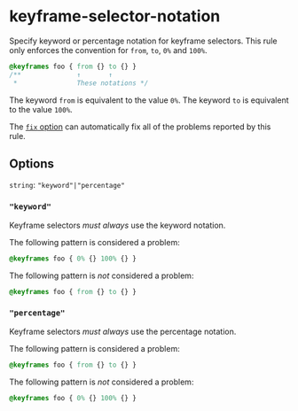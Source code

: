 # keyframe-selector-notation

Specify keyword or percentage notation for keyframe selectors. This rule only enforces the convention for `from`, `to`, `0%` and `100%`.

<!-- prettier-ignore -->
```css
@keyframes foo { from {} to {} }
/**              ↑       ↑
 *               These notations */
```

The keyword `from` is equivalent to the value `0%`. The keyword `to` is equivalent to the value `100%`.

The [`fix` option](../../../docs/user-guide/usage/options.md#fix) can automatically fix all of the problems reported by this rule.

## Options

`string`: `"keyword"|"percentage"`

### `"keyword"`

Keyframe selectors _must always_ use the keyword notation.

The following pattern is considered a problem:

<!-- prettier-ignore -->
```css
@keyframes foo { 0% {} 100% {} }
```

The following pattern is _not_ considered a problem:

<!-- prettier-ignore -->
```css
@keyframes foo { from {} to {} }
```

### `"percentage"`

Keyframe selectors _must always_ use the percentage notation.

The following pattern is considered a problem:

<!-- prettier-ignore -->
```css
@keyframes foo { from {} to {} }
```

The following pattern is _not_ considered a problem:

<!-- prettier-ignore -->
```css
@keyframes foo { 0% {} 100% {} }
```
